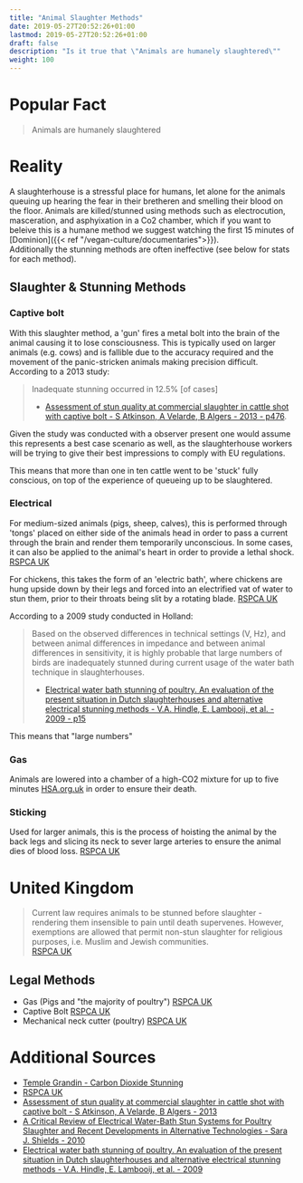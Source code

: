 ```yaml
---
title: "Animal Slaughter Methods"
date: 2019-05-27T20:52:26+01:00
lastmod: 2019-05-27T20:52:26+01:00
draft: false
description: "Is it true that \"Animals are humanely slaughtered\""
weight: 100
---
```


# Popular Fact

> Animals are humanely slaughtered

# Reality  

A slaughterhouse is a stressful place for humans, let alone for the animals queuing up hearing the fear in their bretheren and smelling their blood on the floor.  Animals are killed/stunned using methods such as electrocution, masceration, and asphyixation in a Co2 chamber, which if you want to beleive this is a humane method we suggest watching the first 15 minutes of [Dominion]({{< ref "/vegan-culture/documentaries">}}).  
Additionally the stunning methods are often ineffective (see below for stats for each method). 

## Slaughter & Stunning Methods

### Captive bolt

With this slaughter method, a 'gun' fires a metal bolt into the brain of the animal causing it to lose consciousness. This is typically used on larger animals (e.g. cows) and is fallible due to the accuracy required and the movement of the panic-stricken animals making precision difficult. According to a 2013 study: 

> Inadequate stunning occurred in 12.5% [of cases]  
> - [Assessment of stun quality at commercial slaughter in cattle shot with captive bolt  - S Atkinson, A Velarde, B Algers - 2013 - p476](https://pdfs.semanticscholar.org/760f/630e835608a203f552c1ded7f7370ca02536.pdf).

Given the study was conducted with a observer present one would assume this represents a best case scenario as well, as the slaughterhouse workers will be trying to give their best impressions to comply with EU regulations.

This means that more than one in ten cattle went to be 'stuck' fully conscious, on top of the experience of queueing up to be slaughtered.

### Electrical

For medium-sized animals (pigs, sheep, calves), this is performed through 'tongs' placed on either side of the animals head in order to pass a current through the brain and render them temporarily unconscious. In some cases, it can also be applied to the animal's heart in order to provide a lethal shock. [RSPCA UK](https://www.rspca.org.uk/adviceandwelfare/farm/slaughter/factfile)

For chickens, this takes the form of an 'electric bath', where chickens are hung upside down by their legs and forced into an electrified vat of water to stun them, prior to their throats being slit by a rotating blade. [RSPCA UK](https://www.rspca.org.uk/adviceandwelfare/farm/slaughter/factfile)

According to a 2009 study conducted in Holland:

> Based on the observed differences in technical settings (V, Hz), and between animal differences in impedance and between animal differences in sensitivity, it is highly probable that large numbers of birds are inadequately stunned during current usage of the water bath technique in slaughterhouses.  
> - [Electrical water bath stunning of poultry. An evaluation of the present situation in Dutch slaughterhouses and alternative electrical stunning methods - V.A. Hindle, E. Lambooij, et al. - 2009 - p15](https://www.researchgate.net/publication/275647776_Electrical_water_bath_stunning_of_poultry/download)

This means that "large numbers" 

### Gas

Animals are lowered into a chamber of a high-CO2 mixture for up to five minutes [HSA.org.uk](https://www.hsa.org.uk/gaseous-methods/gaseous-methods) in order to ensure their death.

### Sticking

Used for larger animals, this is the process of hoisting the animal by the back legs and slicing its neck to sever large arteries to ensure the animal dies of blood loss. [RSPCA UK](https://www.rspca.org.uk/adviceandwelfare/farm/slaughter/factfile)

# United Kingdom

> Current law requires animals to be stunned before slaughter - rendering them insensible to pain until death supervenes. However, exemptions are allowed that permit non-stun slaughter for religious purposes, i.e. Muslim and Jewish communities.   
[RSPCA UK](https://www.rspca.org.uk/getinvolved/campaign/slaughter)

## Legal Methods

- Gas (Pigs and "the majority of poultry") [RSPCA UK](https://www.rspca.org.uk/adviceandwelfare/farm/slaughter/factfile)
- Captive Bolt [RSPCA UK]((https://www.rspca.org.uk/adviceandwelfare/farm/slaughter/factfile))
- Mechanical neck cutter (poultry) [RSPCA UK](https://www.rspca.org.uk/adviceandwelfare/farm/slaughter/factfile)


# Additional Sources

- [Temple Grandin - Carbon Dioxide Stunning](https://www.grandin.com/humane/carbon.stun.html)
- [RSPCA UK](https://www.rspca.org.uk/adviceandwelfare/farm/slaughter/factfile)
- [Assessment of stun quality at commercial slaughter in cattle shot with captive bolt  - S Atkinson, A Velarde, B Algers - 2013](https://pdfs.semanticscholar.org/760f/630e835608a203f552c1ded7f7370ca02536.pdf)
- [A Critical Review of Electrical Water-Bath Stun Systems for Poultry Slaughter and Recent Developments in Alternative Technologies - Sara J. Shields - 2010](https://pdfs.semanticscholar.org/9874/0f287bb0dd27fe1bf0ca912ce1817c6fdf14.pdf)
- [Electrical water bath stunning of poultry. An evaluation of the present situation in Dutch slaughterhouses and alternative electrical stunning methods - V.A. Hindle, E. Lambooij, et al. - 2009](https://www.researchgate.net/publication/275647776_Electrical_water_bath_stunning_of_poultry/download)